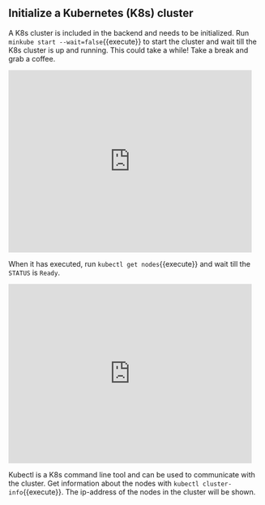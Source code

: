 ## Initialize a Kubernetes (K8s) cluster

A K8s cluster is included in the backend and needs to be initialized. Run `minkube start --wait=false`{{execute}} to start the cluster and wait till the K8s cluster is up and running. This could take a while! Take a break and grab a coffee.

<iframe src="https://giphy.com/embed/RMhbmeqWeOBQIiQkS4" width="480" height="360" frameBorder="0" class="giphy-embed" allowFullScreen></iframe>

When it has executed, run `kubectl get nodes`{{execute}} and wait till the `STATUS` is `Ready`.

<iframe src="https://giphy.com/embed/hGTtqRheOj7KU" width="480" height="354" frameBorder="0" class="giphy-embed" allowFullScreen></iframe>

Kubectl is a K8s command line tool and can be used to communicate with the cluster. Get information about the nodes with `kubectl cluster-info`{{execute}}. The ip-address of the nodes in the cluster will be shown.
